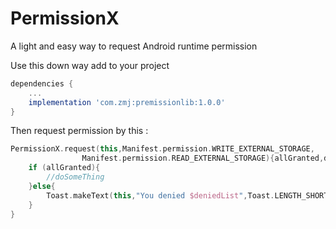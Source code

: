 # PermissionX

A light and easy way to request Android runtime permission

Use this down way add to your project

```groovy
dependencies {
    ...
    implementation 'com.zmj:premissionlib:1.0.0'
}
```

Then request permission by this :

```kotlin
PermissionX.request(this,Manifest.permission.WRITE_EXTERNAL_STORAGE,
                Manifest.permission.READ_EXTERNAL_STORAGE){allGranted,deniedList ->
    if (allGranted){
        //doSomeThing
    }else{
        Toast.makeText(this,"You denied $deniedList",Toast.LENGTH_SHORT).show()
    }
}
```
